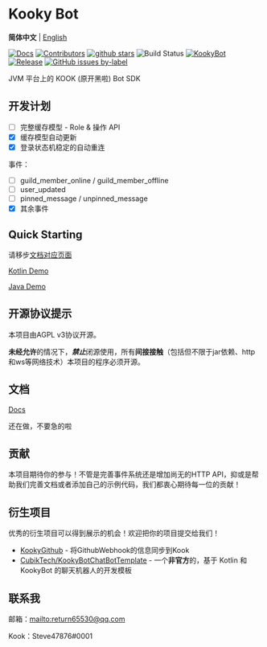 
# Kooky Bot

**简体中文** | [English](README_en.md)

[![Docs](https://readthedocs.org/projects/kookybot/badge/?version=latest)](https://kookybot.readthedocs.io/)
[![Contributors](https://img.shields.io/github/contributors/KookyBot/KookyBot)](https://github.com/KookyBot/KookyBot/graphs/contributors)
[![github stars](https://img.shields.io/github/stars/KookyBot/KookyBot)](https://github.com/KookyBot/KookyBot/stargazers)
![Build Status](https://www.travis-ci.org/KookyBot/KookyBot.svg?branch=master)
[![KookyBot](https://www.kaiheila.cn/api/v3/badge/guild?guild_id=6435808750354421&style=3)](https://kaihei.co/wnWOP9)
[![Release](https://jitpack.io/v/KookyBot/KookyBot.svg)](https://jitpack.io/#KookyBot/KookyBot)
[![GitHub issues by-label](https://img.shields.io/github/issues/KookyBot/KookyBot)](https://github.com/KookyBot/KookyBot/issues?q=is%3Aissue+is%3Aopen)

JVM 平台上的 KOOK (原开黑啦) Bot SDK

## 开发计划

- [ ] 完整缓存模型 - Role & 操作 API
- [x] 缓存模型自动更新
- [x] 登录状态机稳定的自动重连

事件：

- [ ] guild_member_online / guild_member_offline
- [ ] user_updated
- [ ] pinned_message / unpinned_message
- [x] 其余事件

## Quick Starting

请移步[文档对应页面](https://kookybot.readthedocs.io/zh_CN/latest/quick-start/index.html)

[Kotlin Demo](https://github.com/KookyBot/KookyBotDemoKt)

[Java Demo](https://github.com/KookyBot/KookyBotDemoJava)

## 开源协议提示

本项目由AGPL v3协议开源。

**未经允许**的情况下，***禁止***闭源使用，所有**间接接触**（包括但不限于jar依赖、http和ws等网络技术）本项目的程序必须开源。

## 文档

[Docs](docs/zh-cn/index.md)

还在做，不要急的啦

## 贡献

本项目期待你的参与！不管是完善事件系统还是增加尚无的HTTP API，抑或是帮助我们完善文档或者添加自己的示例代码，我们都衷心期待每一位的贡献！

## 衍生项目

优秀的衍生项目可以得到展示的机会！欢迎把你的项目提交给我们！

- [KookyGithub](https://github.com/zly2006/KookyGithub) - 将GithubWebhook的信息同步到Kook
- [CubikTech/KookyBotChatBotTemplate](https://github.com/CubikTech/KookyBotChatBotTemplate) - 一个**非官方**的，基于 Kotlin 和 KookyBot 的聊天机器人的开发模板

## 联系我

邮箱：<mailto:return65530@qq.com>

Kook：Steve47876#0001